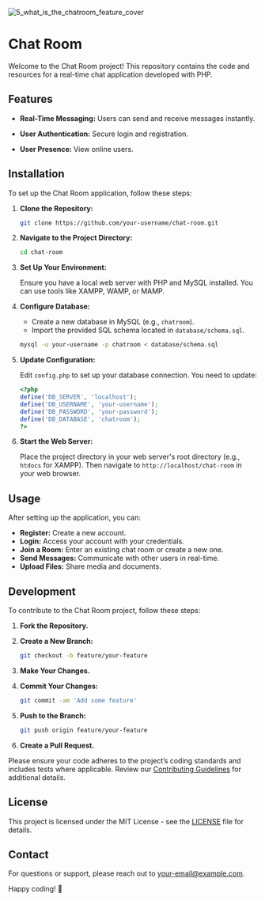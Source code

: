 ![5_what_is_the_chatroom_feature_cover](https://github.com/user-attachments/assets/aea6c429-f8c1-4039-aac7-b4adc34dd485)
# Chat Room

Welcome to the Chat Room project! This repository contains the code and resources for a real-time chat application developed with PHP.

## Features

- **Real-Time Messaging:** Users can send and receive messages instantly.
- **User Authentication:** Secure login and registration.

- **User Presence:** View online users.


## Installation

To set up the Chat Room application, follow these steps:

1. **Clone the Repository:**

    ```bash
    git clone https://github.com/your-username/chat-room.git
    ```

2. **Navigate to the Project Directory:**

    ```bash
    cd chat-room
    ```

3. **Set Up Your Environment:**

    Ensure you have a local web server with PHP and MySQL installed. You can use tools like XAMPP, WAMP, or MAMP.

4. **Configure Database:**

    - Create a new database in MySQL (e.g., `chatroom`).
    - Import the provided SQL schema located in `database/schema.sql`.

    ```bash
    mysql -u your-username -p chatroom < database/schema.sql
    ```

5. **Update Configuration:**

    Edit `config.php` to set up your database connection. You need to update:

    ```php
    <?php
    define('DB_SERVER', 'localhost');
    define('DB_USERNAME', 'your-username');
    define('DB_PASSWORD', 'your-password');
    define('DB_DATABASE', 'chatroom');
    ?>
    ```

6. **Start the Web Server:**

    Place the project directory in your web server's root directory (e.g., `htdocs` for XAMPP). Then navigate to `http://localhost/chat-room` in your web browser.

## Usage

After setting up the application, you can:

- **Register:** Create a new account.
- **Login:** Access your account with your credentials.
- **Join a Room:** Enter an existing chat room or create a new one.
- **Send Messages:** Communicate with other users in real-time.
- **Upload Files:** Share media and documents.

## Development

To contribute to the Chat Room project, follow these steps:

1. **Fork the Repository.**
2. **Create a New Branch:** 

    ```bash
    git checkout -b feature/your-feature
    ```

3. **Make Your Changes.**
4. **Commit Your Changes:**

    ```bash
    git commit -am 'Add some feature'
    ```

5. **Push to the Branch:**

    ```bash
    git push origin feature/your-feature
    ```

6. **Create a Pull Request.**

Please ensure your code adheres to the project’s coding standards and includes tests where applicable. Review our [Contributing Guidelines](CONTRIBUTING.md) for additional details.

## License

This project is licensed under the MIT License - see the [LICENSE](LICENSE) file for details.

## Contact

For questions or support, please reach out to [your-email@example.com](mailto:jena.prasanjeet2003@gmail.com).

Happy coding! 🚀

